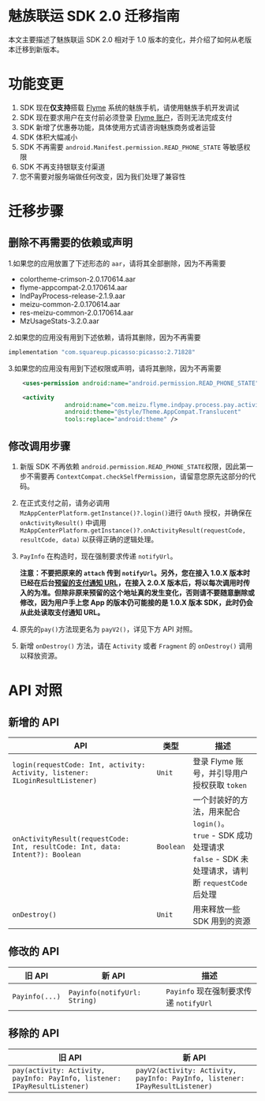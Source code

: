 # 魅族联运 SDK 2.0 迁移指南

本文主要描述了魅族联运 SDK 2.0 相对于 1.0 版本的变化，并介绍了如何从老版本迁移到新版本。

# 功能变更

1. SDK 现在**仅支持**搭载 [Flyme](https://www.flyme.cn/) 系统的魅族手机，请使用魅族手机开发调试
2. SDK 现在要求用户在支付前必须登录 [Flyme 账户](https://login.flyme.cn/)，否则无法完成支付
3. SDK 新增了优惠券功能，具体使用方式请咨询魅族商务或者运营
4. SDK 体积大幅减小
5. SDK 不再需要 `android.Manifest.permission.READ_PHONE_STATE` 等敏感权限
6. SDK 不再支持银联支付渠道
7. 您不需要对服务端做任何改变，因为我们处理了兼容性

# 迁移步骤

## 删除不再需要的依赖或声明

 1.如果您的应用放置了下述形态的 `aar`，请将其全部删除，因为不再需要

 - colortheme-crimson-2.0.170614.aar
 - flyme-appcompat-2.0.170614.aar
 - IndPayProcess-release-2.1.9.aar
 - meizu-common-2.0.170614.aar
 - res-meizu-common-2.0.170614.aar
 - MzUsageStats-3.2.0.aar

2.如果您的应用没有用到下述依赖，请将其删除，因为不再需要

```groovy
implementation "com.squareup.picasso:picasso:2.71828"
```
3.如果您的应用没有用到下述权限或声明，请将其删除，因为不再需要

```xml
    <uses-permission android:name="android.permission.READ_PHONE_STATE" />

    <activity
                android:name="com.meizu.flyme.indpay.process.pay.activity.IndPayActivity"
                android:theme="@style/Theme.AppCompat.Translucent"
                tools:replace="android:theme" />
```
## 修改调用步骤

1. 新版 SDK 不再依赖 `android.permission.READ_PHONE_STATE`权限，因此第一步不需要再 `ContextCompat.checkSelfPermission`，请留意您原先这部分的代码。
2. 在正式支付之前，请务必调用 `MzAppCenterPlatform.getInstance()?.login()`进行 `OAuth` 授权，并确保在 `onActivityResult()` 中调用 `MzAppCenterPlatform.getInstance()?.onActivityResult(requestCode, resultCode, data)` 以获得正确的逻辑处理。
3. `PayInfo` 在构造时，现在强制要求传递 `notifyUrl`。

    **注意：不要把原来的 `attach` 传到 `notifyUrl`。另外，您在接入 1.0.X 版本时已经在后台[预留的支付通知 URL](http://image.res.meizu.com/image/openapi/997fcaf004834a9bbd715d6992d84704z)，在接入 2.0.X 版本后，将以每次调用时传入的为准。但除非原来预留的这个地址真的发生变化，否则请不要随意删除或修改，因为用户手上您 App 的版本仍可能接的是 1.0.X 版本 SDK，此时仍会从此处读取支付通知 URL。**

4. 原先的`pay()`方法现更名为 `payV2()`，详见下方 API 对照。
5. 新增 `onDestroy()` 方法，请在 `Activity` 或者 `Fragment` 的 `onDestroy()` 调用以释放资源。

#  API 对照

## 新增的 API

API | 类型 | 描述 |
 -|-|-|
`login(requestCode: Int, activity: Activity, listener: ILoginResultListener)` | `Unit` | 登录 Flyme 账号，并引导用户授权获取 `token`
`onActivityResult(requestCode: Int, resultCode: Int, data: Intent?): Boolean` | `Boolean` | 一个封装好的方法，用来配合 `login()`。<br> `true` - SDK 成功处理请求 <br> `false` - SDK 未处理请求，请判断 `requestCode` 后处理
`onDestroy()` | `Unit` | 用来释放一些 SDK 用到的资源
## 修改的 API

旧 API | 新 API |  描述 |
-|-|-|
`Payinfo(...)` |  `Payinfo(notifyUrl: String)` | `Payinfo` 现在强制要求传递 `notifyUrl`

## 移除的 API

旧 API | 新 API |
-|-|
`pay(activity: Activity, payInfo: PayInfo, listener: IPayResultListener)` | `payV2(activity: Activity, payInfo: PayInfo, listener: IPayResultListener)`

